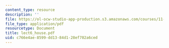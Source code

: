 ```yaml
---
content_type: resource
description: ''
file: https://ol-ocw-studio-app-production.s3.amazonaws.com/courses/11-204-planning-communications-and-digital-media-fall-2004/c766e4ae8599dd1384d128ef702a6ced_lect6_house.pdf
file_type: application/pdf
resourcetype: Document
title: lect6_house.pdf
uid: c766e4ae-8599-dd13-84d1-28ef702a6ced
---
```

